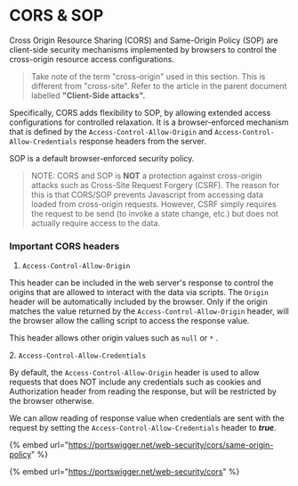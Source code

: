 # CORS & SOP

Cross Origin Resource Sharing (CORS) and Same-Origin Policy (SOP) are client-side security mechanisms implemented by browsers to control the cross-origin resource access configurations.  &#x20;

> Take note of the term "cross-origin" used in this section. This is different from "cross-site". Refer to the article in the parent document labelled **"Client-Side attacks".**

Specifically, CORS adds flexibility to SOP, by allowing extended access configurations for controlled relaxation. It is a browser-enforced mechanism that is defined by the `Access-Control-Allow-Origin` and `Access-Control-Allow-Credentials` response headers from the server.

SOP is a default browser-enforced security policy.

> NOTE: CORS and SOP is **NOT** a protection against cross-origin attacks such as Cross-Site Request Forgery (CSRF). The reason for this is that CORS/SOP prevents Javascript from accessing data loaded from cross-origin requests. However, CSRF simply requires the request to be send (to invoke a state change, etc.) but does not actually require access to the data.

### Important CORS headers

1. `Access-Control-Allow-Origin`&#x20;

This header can be included in the web server's response to control the origins that are allowed to interact with the data via scripts. The `Origin` header will be automatically included by the browser. Only if the origin matches the value returned by the `Access-Control-Allow-Origin` header, will the browser allow the calling script to access the response value.

This header allows other origin values such as `null` or `*` .

&#x20;2\. `Access-Control-Allow-Credentials`&#x20;

By default, the `Access-Control-Allow-Origin` header is used to allow requests that does NOT include any credentials such as cookies and Authorization header from reading the response, but will be restricted by the browser otherwise.

We can allow reading of response value when credentials are sent with the request by setting the `Access-Control-Allow-Credentials` header to _**true**_.





{% embed url="https://portswigger.net/web-security/cors/same-origin-policy" %}

{% embed url="https://portswigger.net/web-security/cors" %}
